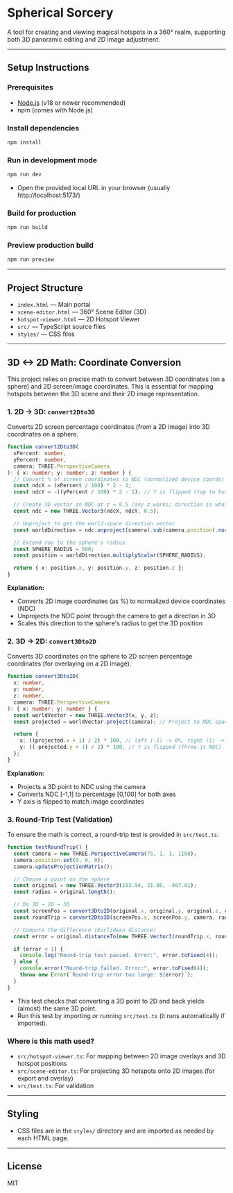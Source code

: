 # Spherical Sorcery

A tool for creating and viewing magical hotspots in a 360° realm, supporting both 3D panoramic editing and 2D image adjustment.

---

## Setup Instructions

### Prerequisites
- [Node.js](https://nodejs.org/) (v18 or newer recommended)
- npm (comes with Node.js)

### Install dependencies
```bash
npm install
```

### Run in development mode
```bash
npm run dev
```
- Open the provided local URL in your browser (usually http://localhost:5173/)

### Build for production
```bash
npm run build
```

### Preview production build
```bash
npm run preview
```

---

## Project Structure
- `index.html` — Main portal
- `scene-editor.html` — 360° Scene Editor (3D)
- `hotspot-viewer.html` — 2D Hotspot Viewer
- `src/` — TypeScript source files
- `styles/` — CSS files

---

## 3D <-> 2D Math: Coordinate Conversion

This project relies on precise math to convert between 3D coordinates (on a sphere) and 2D screen/image coordinates. This is essential for mapping hotspots between the 3D scene and their 2D image representation.

### 1. 2D → 3D: `convert2Dto3D`
Converts 2D screen percentage coordinates (from a 2D image) into 3D coordinates on a sphere.

```ts
function convert2Dto3D(
  xPercent: number,
  yPercent: number,
  camera: THREE.PerspectiveCamera
): { x: number; y: number; z: number } {
  // Convert % of screen coordinates to NDC (normalized device coords) space [-1, 1]
  const ndcX = (xPercent / 100) * 2 - 1;
  const ndcY = -((yPercent / 100) * 2 - 1); // Y is flipped (top to bottom)

  // Create 3D vector in NDC at z = 0.5 (any z works; direction is what matters)
  const ndc = new THREE.Vector3(ndcX, ndcY, 0.5);

  // Unproject to get the world-space direction vector
  const worldDirection = ndc.unproject(camera).sub(camera.position).normalize();

  // Extend ray to the sphere's radius
  const SPHERE_RADIUS = 500;
  const position = worldDirection.multiplyScalar(SPHERE_RADIUS);

  return { x: position.x, y: position.y, z: position.z };
}
```
**Explanation:**
- Converts 2D image coordinates (as %) to normalized device coordinates (NDC)
- Unprojects the NDC point through the camera to get a direction in 3D
- Scales this direction to the sphere's radius to get the 3D position

### 2. 3D → 2D: `convert3Dto2D`
Converts 3D coordinates on the sphere to 2D screen percentage coordinates (for overlaying on a 2D image).

```ts
function convert3Dto2D(
  x: number,
  y: number,
  z: number,
  camera: THREE.PerspectiveCamera
): { x: number; y: number } {
  const worldVector = new THREE.Vector3(x, y, z);
  const projected = worldVector.project(camera); // Project to NDC space

  return {
    x: ((projected.x + 1) / 2) * 100, // left (-1) -> 0%, right (1) -> 100%
    y: ((-projected.y + 1) / 2) * 100, // Y is flipped (Three.js NDC)
  };
}
```
**Explanation:**
- Projects a 3D point to NDC using the camera
- Converts NDC [-1,1] to percentage [0,100] for both axes
- Y axis is flipped to match image coordinates

### 3. Round-Trip Test (Validation)
To ensure the math is correct, a round-trip test is provided in `src/test.ts`:

```ts
function testRoundTrip() {
  const camera = new THREE.PerspectiveCamera(75, 1, 1, 1100);
  camera.position.set(0, 0, 0);
  camera.updateProjectionMatrix();

  // Choose a point on the sphere
  const original = new THREE.Vector3(103.94, 31.06, -487.81);
  const radius = original.length();

  // Do 3D → 2D → 3D
  const screenPos = convert3Dto2D(original.x, original.y, original.z, camera);
  const roundTrip = convert2Dto3D(screenPos.x, screenPos.y, camera, radius);

  // Compute the difference (Euclidean distance)
  const error = original.distanceTo(new THREE.Vector3(roundTrip.x, roundTrip.y, roundTrip.z));

  if (error < 1) {
    console.log("Round-trip test passed. Error:", error.toFixed(4));
  } else {
    console.error("Round-trip failed. Error:", error.toFixed(4));
    throw new Error(`Round-trip error too large: ${error}`);
  }
}
```
- This test checks that converting a 3D point to 2D and back yields (almost) the same 3D point.
- Run this test by importing or running `src/test.ts` (it runs automatically if imported).

### Where is this math used?
- `src/hotspot-viewer.ts`: For mapping between 2D image overlays and 3D hotspot positions
- `src/scene-editor.ts`: For projecting 3D hotspots onto 2D images (for export and overlay)
- `src/test.ts`: For validation

---

## Styling
- CSS files are in the `styles/` directory and are imported as needed by each HTML page.

---

## License
MIT 

